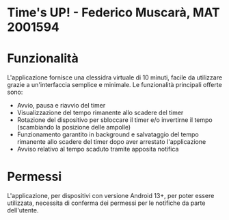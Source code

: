 # Time's UP! - Federico Muscarà, MAT 2001594
# Funzionalità
L'applicazione fornisce una clessidra virtuale di 10 minuti, facile da utilizzare grazie a un'interfaccia semplice e minimale.
Le funzionalità principali offerte sono:
- Avvio, pausa e riavvio del timer
- Visualizzazione del tempo rimanente allo scadere del timer
- Rotazione del dispositivo per sbloccare il timer e/o invertirne il tempo (scambiando la posizione delle ampolle)
- Funzionamento garantito in background e salvataggio del tempo rimanente allo scadere del timer dopo aver arrestato l'applicazione
- Avviso relativo al tempo scaduto tramite apposita notifica

# Permessi
L'applicazione, per dispositivi con versione Android 13+, per poter essere utilizzata, necessita di conferma dei permessi per le notifiche da parte dell'utente.

